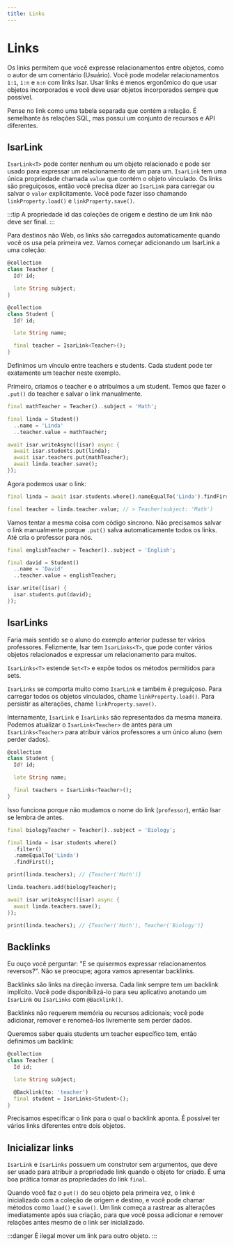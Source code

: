 ```yaml
---
title: Links
---
```


# Links

Os links permitem que você expresse relacionamentos entre objetos, como o autor de um comentário (Usuário). Você pode modelar relacionamentos `1:1`, `1:n` e `n:n` com links Isar. Usar links é menos ergonômico do que usar objetos incorporados e você deve usar objetos incorporados sempre que possível.

Pense no link como uma tabela separada que contém a relação. É semelhante às relações SQL, mas possui um conjunto de recursos e API diferentes.

## IsarLink

`IsarLink<T>` pode conter nenhum ou um objeto relacionado e pode ser usado para expressar um relacionamento de um para um. `IsarLink` tem uma única propriedade chamada `value` que contém o objeto vinculado.
Os links são preguiçosos, então você precisa dizer ao `IsarLink` para carregar ou salvar o `valor` explicitamente. Você pode fazer isso chamando `linkProperty.load()` e `linkProperty.save()`.

:::tip
A propriedade id das coleções de origem e destino de um link não deve ser final.
:::

Para destinos não Web, os links são carregados automaticamente quando você os usa pela primeira vez. Vamos começar adicionando um IsarLink a uma coleção:

```dart
@collection
class Teacher {
  Id? id;

  late String subject;
}

@collection
class Student {
  Id? id;

  late String name;

  final teacher = IsarLink<Teacher>();
}
```

Definimos um vínculo entre teachers e students. Cada student pode ter exatamente um teacher neste exemplo.

Primeiro, criamos o teacher e o atribuímos a um student. Temos que fazer o `.put()` do teacher e salvar o link manualmente.

```dart
final mathTeacher = Teacher()..subject = 'Math';

final linda = Student()
  ..name = 'Linda'
  ..teacher.value = mathTeacher;

await isar.writeAsync((isar) async {
  await isar.students.put(linda);
  await isar.teachers.put(mathTeacher);
  await linda.teacher.save();
});
```

Agora podemos usar o link:

```dart
final linda = await isar.students.where().nameEqualTo('Linda').findFirst();

final teacher = linda.teacher.value; // > Teacher(subject: 'Math')
```

Vamos tentar a mesma coisa com código síncrono. Não precisamos salvar o link manualmente porque `.put()` salva automaticamente todos os links. Até cria o professor para nós.

```dart
final englishTeacher = Teacher()..subject = 'English';

final david = Student()
  ..name = 'David'
  ..teacher.value = englishTeacher;

isar.write((isar) {
  isar.students.put(david);
});
```

## IsarLinks

Faria mais sentido se o aluno do exemplo anterior pudesse ter vários professores. Felizmente, Isar tem `IsarLinks<T>`, que pode conter vários objetos relacionados e expressar um relacionamento para muitos.

`IsarLinks<T>` estende `Set<T>` e expõe todos os métodos permitidos para sets.

`IsarLinks` se comporta muito como `IsarLink` e também é preguiçoso. Para carregar todos os objetos vinculados, chame `linkProperty.load()`. Para persistir as alterações, chame `linkProperty.save()`.

Internamente, `IsarLink` e `IsarLinks` são representados da mesma maneira. Podemos atualizar o `IsarLink<Teacher>` de antes para um `IsarLinks<Teacher>` para atribuir vários professores a um único aluno (sem perder dados).

```dart
@collection
class Student {
  Id? id;

  late String name;

  final teachers = IsarLinks<Teacher>();
}
```

Isso funciona porque não mudamos o nome do link (`professor`), então Isar se lembra de antes.

```dart
final biologyTeacher = Teacher()..subject = 'Biology';

final linda = isar.students.where()
  .filter()
  .nameEqualTo('Linda')
  .findFirst();

print(linda.teachers); // {Teacher('Math')}

linda.teachers.add(biologyTeacher);

await isar.writeAsync((isar) async {
  await linda.teachers.save();
});

print(linda.teachers); // {Teacher('Math'), Teacher('Biology')}
```

## Backlinks

Eu ouço você perguntar: "E se quisermos expressar relacionamentos reversos?". Não se preocupe; agora vamos apresentar backlinks.

Backlinks são links na direção inversa. Cada link sempre tem um backlink implícito. Você pode disponibilizá-lo para seu aplicativo anotando um `IsarLink` ou `IsarLinks` com `@Backlink()`.

Backlinks não requerem memória ou recursos adicionais; você pode adicionar, remover e renomeá-los livremente sem perder dados.

Queremos saber quais students um teacher específico tem, então definimos um backlink:

```dart
@collection
class Teacher {
  Id id;

  late String subject;

  @Backlink(to: 'teacher')
  final student = IsarLinks<Student>();
}
```

Precisamos especificar o link para o qual o backlink aponta. É possível ter vários links diferentes entre dois objetos.

## Inicializar links

`IsarLink` e `IsarLinks` possuem um construtor sem argumentos, que deve ser usado para atribuir a propriedade link quando o objeto for criado. É uma boa prática tornar as propriedades do link `final`.

Quando você faz o `put()` do seu objeto pela primeira vez, o link é inicializado com a coleção de origem e destino, e você pode chamar métodos como `load()` e `save()`. Um link começa a rastrear as alterações imediatamente após sua criação, para que você possa adicionar e remover relações antes mesmo de o link ser inicializado.

:::danger
É ilegal mover um link para outro objeto.
:::
